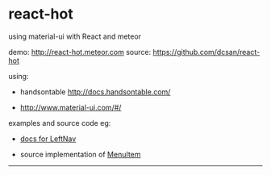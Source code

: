 # react-hot

using material-ui with React and meteor

demo: http://react-hot.meteor.com
source:
https://github.com/dcsan/react-hot

using:
- handsontable  http://docs.handsontable.com/

- http://www.material-ui.com/#/

examples and source code eg:  

- [docs for LeftNav](https://github.com/callemall/material-ui/tree/master/docs/src/app/components/LeftNav)

- source implementation of [MenuItem](https://github.com/callemall/material-ui/blob/master/src/menus/menu-item.jsx)

----
